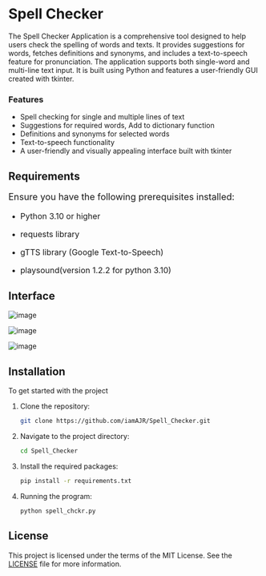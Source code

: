 # Spell Checker
The Spell Checker Application is a comprehensive tool designed to help users check the spelling of words and texts. It provides suggestions for words, fetches definitions and synonyms, and includes a text-to-speech feature for pronunciation. The application supports both single-word and multi-line text input. It is built using Python and features a user-friendly GUI created with tkinter.
### Features

- Spell checking for single and multiple lines of text
- Suggestions for required words, Add to dictionary function
- Definitions and synonyms for selected words
- Text-to-speech functionality
-  A user-friendly and visually appealing interface built with tkinter

## Requirements

<p style="font-size:18px;">Ensure you have the following prerequisites installed:</p>

- <p style="font-size:16px;">Python 3.10 or higher</p>
- <p style="font-size:16px;">requests library</p>
- <p style="font-size:16px;">gTTS library (Google Text-to-Speech)</p>
- <p style="font-size:16px;">playsound(version 1.2.2 for python 3.10)</p>

## Interface
![image](https://github.com/iamAJR/Spell_Checker/assets/115625957/3da6b202-7da6-4576-b59f-1031fed52ab2)

![image](https://github.com/iamAJR/Spell_Checker/assets/115625957/f58c71ec-b9c3-4d2f-8926-f274e34dfd7d)

![image](https://github.com/iamAJR/Spell_Checker/assets/115625957/f777a654-8509-4b04-b45c-d3ef54422347)



## Installation

To get started with the project
1. Clone the repository:
    ```sh
    git clone https://github.com/iamAJR/Spell_Checker.git
    ```
2. Navigate to the project directory:
    ```sh
    cd Spell_Checker
    ```
3. Install the required packages:
    ```sh
    pip install -r requirements.txt
    ```
4. Running the program:
    ```sh
    python spell_chckr.py
    ```

## License
This project is licensed under the terms of the MIT License. See the [LICENSE](./LICENSE) file for more information.


